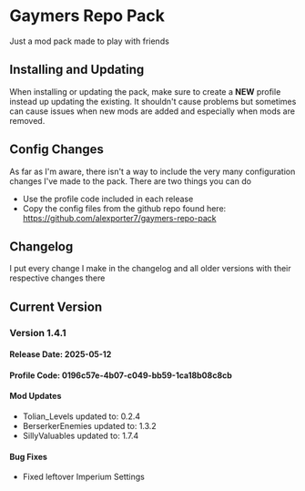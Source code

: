 # Gaymers Repo Pack

Just a mod pack made to play with friends

## Installing and Updating
When installing or updating the pack, make sure to create a **NEW** profile instead up updating the existing. It shouldn't cause problems but sometimes can cause issues when new mods are added and especially when mods are removed.

## Config Changes
As far as I'm aware, there isn't a way to include the very many configuration changes I've made to the pack. There are two things you can do
- Use the profile code included in each release
- Copy the config files from the github repo found here: https://github.com/alexporter7/gaymers-repo-pack

## Changelog
I put every change I make in the changelog and all older versions with their respective changes there

## Current Version

### Version 1.4.1
#### Release Date: 2025-05-12
#### Profile Code: 0196c57e-4b07-c049-bb59-1ca18b08c8cb
#### Mod Updates
- Tolian_Levels updated to: 0.2.4
- BerserkerEnemies updated to: 1.3.2
- SillyValuables updated to: 1.7.4
#### Bug Fixes
- Fixed leftover Imperium Settings
